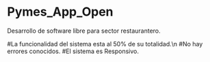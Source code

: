 # Pymes_App_Open
Desarrollo de software libre para sector restaurantero.

#La funcionalidad del sistema esta al 50% de su totalidad.\n
#No hay errores conocidos.
#El sistema es Responsivo.
